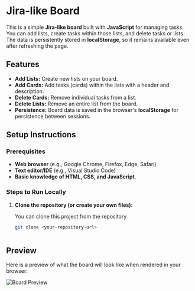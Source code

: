 # Jira-like Board

This is a simple **Jira-like board** built with **JavaScript** for managing tasks. You can add lists, create tasks within those lists, and delete tasks or lists. The data is persistently stored in **localStorage**, so it remains available even after refreshing the page.

## Features

- **Add Lists:** Create new lists on your board.
- **Add Cards:** Add tasks (cards) within the lists with a header and description.
- **Delete Cards:** Remove individual tasks from a list.
- **Delete Lists:** Remove an entire list from the board.
- **Persistence:** Board data is saved in the browser's **localStorage** for persistence between sessions.

## Setup Instructions

### Prerequisites

- **Web browser** (e.g., Google Chrome, Firefox, Edge, Safari)
- **Text editor/IDE** (e.g., Visual Studio Code)
- **Basic knowledge of HTML, CSS, and JavaScript**.

### Steps to Run Locally

1. **Clone the repository (or create your own files):**

   You can clone this project from the repository 

   ```bash
   git clone <your-repository-url>



## Preview

Here is a preview of what the board will look like when rendered in your browser:

![Board Preview](./Preview.png)
